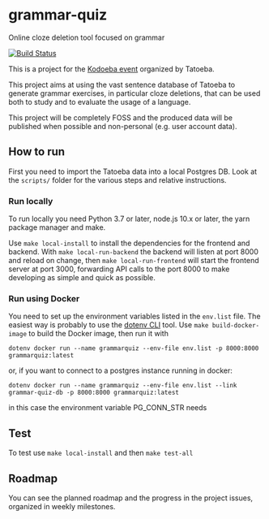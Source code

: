 # grammar-quiz
Online cloze deletion tool focused on grammar

[![Build Status](https://travis-ci.org/jacopofar/grammar-quiz.svg?branch=master)](https://travis-ci.org/jacopofar/grammar-quiz)

This is a project for the [Kodoeba event](https://blog.tatoeba.org/2020/05/announcing-kodoeba-1.html) organized
by Tatoeba.

This project aims at using the vast sentence database of Tatoeba to generate grammar exercises, in particular cloze
deletions, that can be used both to study and to evaluate the usage of a language.

This project will be completely FOSS and the produced data will be published when possible and non-personal
(e.g. user account data).


## How to run

First you need to import the Tatoeba data into a local Postgres DB. Look at the `scripts/` folder for the various steps
 and relative instructions.

### Run locally

To run locally you need Python 3.7 or later, node.js 10.x or later, the yarn package manager and make.

Use `make local-install` to install the dependencies for the frontend and backend.
With `make local-run-backend` the backend will listen at port 8000 and reload on change, then
`make local-run-frontend` will start the frontend server at port 3000, forwarding API calls to the port 8000 to
make developing as simple and quick as possible.

### Run using Docker

You need to set up the environment variables listed in the `env.list` file. The easiest way is probably to use
the [dotenv CLI](https://github.com/venthur/dotenv-cli) tool.
Use `make build-docker-image` to build the Docker image, then run it with

    dotenv docker run --name grammarquiz --env-file env.list -p 8000:8000 grammarquiz:latest

or, if you want to connect to a postgres instance running in docker:

    dotenv docker run --name grammarquiz --env-file env.list --link grammar-quiz-db -p 8000:8000 grammarquiz:latest

in this case the environment variable PG_CONN_STR needs

## Test

To test use `make local-install` and then `make test-all`

## Roadmap

You can see the planned roadmap and the progress in the project issues, organized in weekly milestones.
